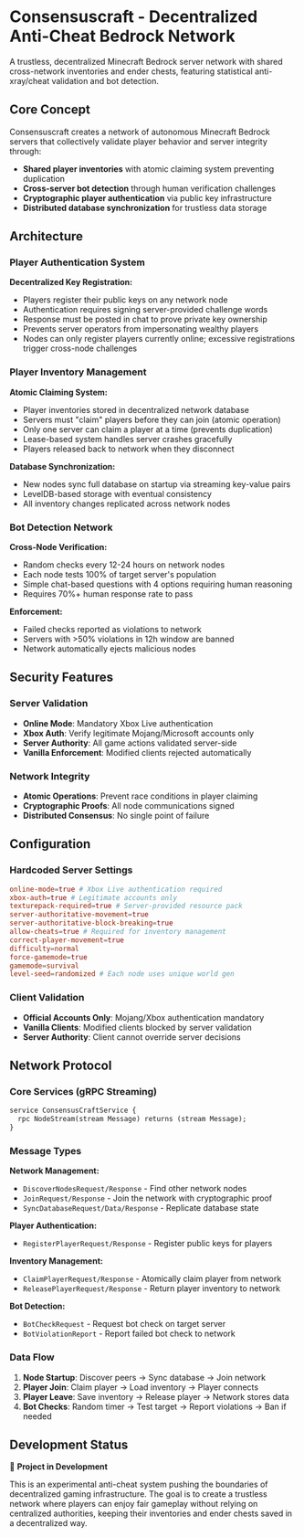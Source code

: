 # Consensuscraft - Decentralized Anti-Cheat Bedrock Network

A trustless, decentralized Minecraft Bedrock server network with shared cross-network inventories and ender chests, featuring statistical anti-xray/cheat validation and bot detection.

## Core Concept

Consensuscraft creates a network of autonomous Minecraft Bedrock servers that collectively validate player behavior and server integrity through:

- **Shared player inventories** with atomic claiming system preventing duplication
- **Cross-server bot detection** through human verification challenges
- **Cryptographic player authentication** via public key infrastructure
- **Distributed database synchronization** for trustless data storage

## Architecture

### Player Authentication System

**Decentralized Key Registration:**

- Players register their public keys on any network node
- Authentication requires signing server-provided challenge words
- Response must be posted in chat to prove private key ownership
- Prevents server operators from impersonating wealthy players
- Nodes can only register players currently online; excessive registrations trigger cross-node challenges

### Player Inventory Management

**Atomic Claiming System:**

- Player inventories stored in decentralized network database
- Servers must "claim" players before they can join (atomic operation)
- Only one server can claim a player at a time (prevents duplication)
- Lease-based system handles server crashes gracefully
- Players released back to network when they disconnect

**Database Synchronization:**

- New nodes sync full database on startup via streaming key-value pairs
- LevelDB-based storage with eventual consistency
- All inventory changes replicated across network nodes

### Bot Detection Network

**Cross-Node Verification:**

- Random checks every 12-24 hours on network nodes
- Each node tests 100% of target server's population
- Simple chat-based questions with 4 options requiring human reasoning
- Requires 70%+ human response rate to pass

**Enforcement:**

- Failed checks reported as violations to network
- Servers with >50% violations in 12h window are banned
- Network automatically ejects malicious nodes

## Security Features

### Server Validation

- **Online Mode**: Mandatory Xbox Live authentication
- **Xbox Auth**: Verify legitimate Mojang/Microsoft accounts only
- **Server Authority**: All game actions validated server-side
- **Vanilla Enforcement**: Modified clients rejected automatically

### Network Integrity

- **Atomic Operations**: Prevent race conditions in player claiming
- **Cryptographic Proofs**: All node communications signed
- **Distributed Consensus**: No single point of failure

## Configuration

### Hardcoded Server Settings

```toml
online-mode=true # Xbox Live authentication required
xbox-auth=true # Legitimate accounts only
texturepack-required=true # Server-provided resource pack
server-authoritative-movement=true
server-authoritative-block-breaking=true
allow-cheats=true # Required for inventory management
correct-player-movement=true
difficulty=normal
force-gamemode=true
gamemode=survival
level-seed=randomized # Each node uses unique world gen
```

### Client Validation

- **Official Accounts Only**: Mojang/Xbox authentication mandatory
- **Vanilla Clients**: Modified clients blocked by server validation
- **Server Authority**: Client cannot override server decisions

## Network Protocol

### Core Services (gRPC Streaming)

```protobuf
service ConsensusCraftService {
  rpc NodeStream(stream Message) returns (stream Message);
}
```

### Message Types

**Network Management:**

- `DiscoverNodesRequest/Response` - Find other network nodes
- `JoinRequest/Response` - Join the network with cryptographic proof
- `SyncDatabaseRequest/Data/Response` - Replicate database state

**Player Authentication:**

- `RegisterPlayerRequest/Response` - Register public keys for players

**Inventory Management:**

- `ClaimPlayerRequest/Response` - Atomically claim player from network
- `ReleasePlayerRequest/Response` - Return player inventory to network

**Bot Detection:**

- `BotCheckRequest` - Request bot check on target server
- `BotViolationReport` - Report failed bot check to network

### Data Flow

1. **Node Startup**: Discover peers → Sync database → Join network
2. **Player Join**: Claim player → Load inventory → Player connects
3. **Player Leave**: Save inventory → Release player → Network stores data
4. **Bot Checks**: Random timer → Test target → Report violations → Ban if needed

## Development Status

🚧 **Project in Development**

This is an experimental anti-cheat system pushing the boundaries of decentralized gaming infrastructure. The goal is to create a trustless network where players can enjoy fair gameplay without relying on centralized authorities, keeping their inventories and ender chests saved in a decentralized way.

<!--
implement proper syncornization of database on node connection
instead when retreiving someone's inventory check by weighed by player per node on some provided data
-->

